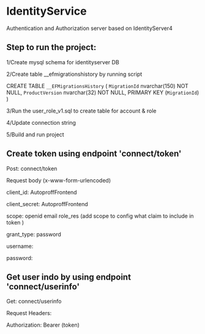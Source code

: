 # IdentityService
Authentication and Authorization server based on IdentityServer4

## Step to run the project:

1/Create mysql schema for identityserver DB 

2/Create table __efmigrationshistory by running script

CREATE TABLE `__EFMigrationsHistory` ( `MigrationId` nvarchar(150) NOT NULL, `ProductVersion` nvarchar(32) NOT NULL, PRIMARY KEY (`MigrationId`) )

3/Run the user_role_v1.sql to create table for account & role

4/Update connection string

5/Build and run project

## Create token using endpoint 'connect/token'

Post: connect/token

Request body (x-www-form-urlencoded)

client_id: AutoproffFrontend

client_secret: AutoproffFrontend

scope: openid email role_res (add scope to config what claim to include in token )

grant_type: password

username:

password:

## Get user indo by using endpoint 'connect/userinfo'

Get: connect/userinfo

Request Headers:

Authorization: Bearer (token)

